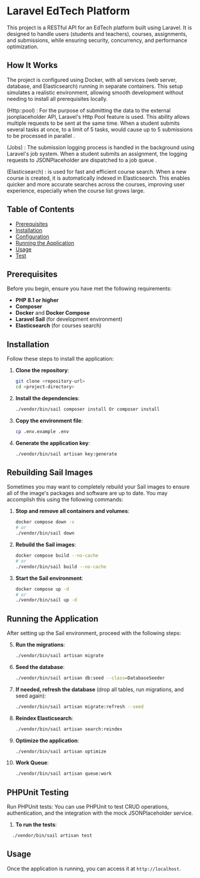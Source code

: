 # Laravel EdTech Platform

This project is a RESTful API for an EdTech platform built using Laravel. It is designed to handle users (students and teachers), courses, assignments, and submissions, while ensuring security, concurrency, and performance optimization.

## How It Works

The project is configured using Docker, with all services (web server, database, and Elasticsearch) running in separate containers. This setup simulates a realistic environment, allowing smooth development without needing to install all prerequisites locally.

(Http::pool) : For the purpose of submitting the data to the external jsonplaceholder API, Laravel's Http Pool feature is used. This ability allows multiple requests to be sent at the same time. When a student submits several tasks at once, to a limit of 5 tasks, would cause up to 5 submissions to be processed in parallel .

(Jobs) : The submission logging process is handled in the background using Laravel's job system. When a student submits an assignment, the logging requests to JSONPlaceholder are dispatched to a job queue .

(Elasticsearch) : is used for fast and efficient course search. When a new course is created, it is automatically indexed in Elasticsearch. This enables quicker and more accurate searches across the courses, improving user experience, especially when the course list grows large.

## Table of Contents

- [Prerequisites](#prerequisites)
- [Installation](#installation)
- [Configuration](#configuration)
- [Running the Application](#running-the-application)
- [Usage](#usage)
- [Test](#phpUnit-testing)

## Prerequisites

Before you begin, ensure you have met the following requirements:

- **PHP 8.1 or higher**
- **Composer**
- **Docker** and **Docker Compose**
- **Laravel Sail** (for development environment)
- **Elasticsearch** (for courses search)
  
## Installation

Follow these steps to install the application:

1. **Clone the repository**:
    ```bash
    git clone <repository-url>
    cd <project-directory>
    ```

2. **Install the dependencies**:
    ```bash
    ./vendor/bin/sail composer install Or composer install
    ```

3. **Copy the environment file**:
    ```bash
    cp .env.example .env
    ```

4. **Generate the application key**:
    ```bash
    ./vendor/bin/sail artisan key:generate
    ```

## Rebuilding Sail Images

Sometimes you may want to completely rebuild your Sail images to ensure all of the image's packages and software are up to date. You may accomplish this using the following commands:

1. **Stop and remove all containers and volumes**:
    ```bash
    docker compose down -v
    # or
    ./vendor/bin/sail down
    ```

2. **Rebuild the Sail images**:
    ```bash
    docker compose build --no-cache
    # or
    ./vendor/bin/sail build --no-cache
    ```

3. **Start the Sail environment**:
    ```bash
    docker compose up -d
    # or
    ./vendor/bin/sail up -d
    ```

## Running the Application

After setting up the Sail environment, proceed with the following steps:

5. **Run the migrations**:
    ```bash
    ./vendor/bin/sail artisan migrate
    ```

6. **Seed the database**:
    ```bash
    ./vendor/bin/sail artisan db:seed --class=DatabaseSeeder
    ```

7. **If needed, refresh the database** (drop all tables, run migrations, and seed again):
    ```bash
    ./vendor/bin/sail artisan migrate:refresh --seed
    ```

8. **Reindex Elasticsearch**:
    ```bash
    ./vendor/bin/sail artisan search:reindex
    ```

9. **Optimize the application**:
    ```bash
    ./vendor/bin/sail artisan optimize
    ```
10. **Work Queue**:
    ```bash
    ./vendor/bin/sail artisan queue:work
    ```
## PHPUnit Testing

Run PHPUnit tests: You can use PHPUnit to test CRUD operations, authentication, and the integration with the mock JSONPlaceholder service.

1. **To run the tests**:
  ```bash
    ./vendor/bin/sail artisan test
  ```

## Usage

Once the application is running, you can access it at `http://localhost`.